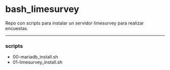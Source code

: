 # bash_limesurvey

Repo con scripts para instalar un servidor limesurvey para realizar encuestas.

---

### scripts

- 00-mariadb_install.sh
- 01-limesurvey_install.sh

